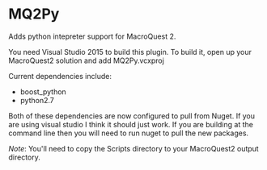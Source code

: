 MQ2Py
=====

Adds python intepreter support for MacroQuest 2.

You need Visual Studio 2015 to build this plugin. To build it, open up your MacroQuest2 solution and add MQ2Py.vcxproj

Current dependencies include:
* boost_python
* python2.7

Both of these dependencies are now configured to pull from Nuget. If you are using visual studio I think it should just work. If you are building at the command line then you will need to run nuget to pull the new packages.

_Note_: You'll need to copy the Scripts directory to your MacroQuest2 output directory.
